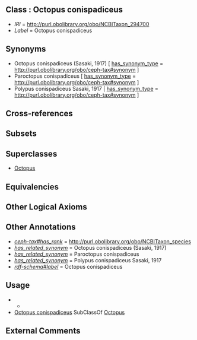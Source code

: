 
## Class : Octopus conispadiceus

 * *IRI* = http://purl.obolibrary.org/obo/NCBITaxon_294700
 * *Label* = Octopus conispadiceus

## Synonyms

 * Octopus conispadiceus (Sasaki, 1917) [ [has_synonym_type](../../pe/oboInOwl#hasSynonymType.md) = http://purl.obolibrary.org/obo/ceph-tax#synonym ]
 * Paroctopus conispadiceus [ [has_synonym_type](../../pe/oboInOwl#hasSynonymType.md) = http://purl.obolibrary.org/obo/ceph-tax#synonym ]
 * Polypus conispadiceus Sasaki, 1917 [ [has_synonym_type](../../pe/oboInOwl#hasSynonymType.md) = http://purl.obolibrary.org/obo/ceph-tax#synonym ]

## Cross-references


## Subsets


## Superclasses

 * [Octopus](../../NCBITaxon/43/NCBITaxon_6643.md)

## Equivalencies


## Other Logical Axioms


## Other Annotations

 * *[ceph-tax#has_rank](../../ceph-tax#has/nk/ceph-tax#has_rank.md)* = http://purl.obolibrary.org/obo/NCBITaxon_species
 * *[has_related_synonym](../../ym/oboInOwl#hasRelatedSynonym.md)* = Octopus conispadiceus (Sasaki, 1917)
 * *[has_related_synonym](../../ym/oboInOwl#hasRelatedSynonym.md)* = Paroctopus conispadiceus
 * *[has_related_synonym](../../ym/oboInOwl#hasRelatedSynonym.md)* = Polypus conispadiceus Sasaki, 1917
 * *[rdf-schema#label](../../el/rdf-schema#label.md)* = Octopus conispadiceus

## Usage

 * -
 * [Octopus conispadiceus](../../NCBITaxon/00/NCBITaxon_294700.md) SubClassOf [Octopus](../../NCBITaxon/43/NCBITaxon_6643.md)

## External Comments

